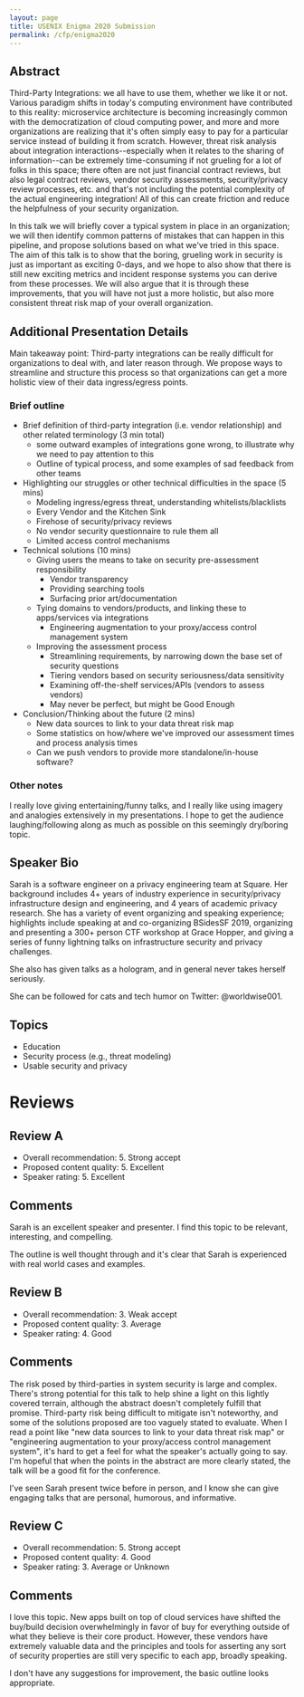 ```yaml
---
layout: page
title: USENIX Enigma 2020 Submission
permalink: /cfp/enigma2020
---
```


## Abstract

Third-Party Integrations: we all have to use them, whether we like it or not. Various paradigm shifts in today's computing environment have contributed to this reality: microservice architecture is becoming increasingly common with the democratization of cloud computing power, and more and more organizations are realizing that it's often simply easy to pay for a particular service instead of building it from scratch. However, threat risk analysis about integration interactions--especially when it relates to the sharing of information--can be extremely time-consuming if not grueling for a lot of folks in this space; there often are not just financial contract reviews, but also legal contract reviews, vendor security assessments, security/privacy review processes, etc. and that's not including the potential complexity of the actual engineering integration! All of this can create friction and reduce the helpfulness of your security organization.

In this talk we will briefly cover a typical system in place in an organization; we will then identify common patterns of mistakes that can happen in this pipeline, and propose solutions based on what we've tried in this space. The aim of this talk is to show that the boring, grueling work in security is just as important as exciting 0-days, and we hope to also show that there is still new exciting metrics and incident response systems you can derive from these processes. We will also argue that it is through these improvements, that you will have not just a more holistic, but also more consistent threat risk map of your overall organization.

## Additional Presentation Details
Main takeaway point: Third-party integrations can be really difficult for organizations to deal with, and later reason through. We propose ways to streamline and structure this process so that organizations can get a more holistic view of their data ingress/egress points.

### Brief outline
- Brief definition of third-party integration (i.e. vendor relationship) and other related terminology (3 min total)
  - some outward examples of integrations gone wrong, to illustrate why we need to pay attention to this
  - Outline of typical process, and some examples of sad feedback from other teams
- Highlighting our struggles or other technical difficulties in the space (5 mins)
  - Modeling ingress/egress threat, understanding whitelists/blacklists
  - Every Vendor and the Kitchen Sink
  - Firehose of security/privacy reviews
  - No vendor security questionnaire to rule them all
  - Limited access control mechanisms
- Technical solutions (10 mins)
  - Giving users the means to take on security pre-assessment responsibility
    - Vendor transparency
    - Providing searching tools
    - Surfacing prior art/documentation
  - Tying domains to vendors/products, and linking these to apps/services via integrations
    - Engineering augmentation to your proxy/access control management system
  - Improving the assessment process
    - Streamlining requirements, by narrowing down the base set of security questions
    - Tiering vendors based on security seriousness/data sensitivity
    - Examining off-the-shelf services/APIs (vendors to assess vendors)
    - May never be perfect, but might be Good Enough
- Conclusion/Thinking about the future (2 mins)
  - New data sources to link to your data threat risk map
  - Some statistics on how/where we've improved our assessment times and process analysis times
  - Can we push vendors to provide more standalone/in-house software?


### Other notes
I really love giving entertaining/funny talks, and I really like using imagery and analogies extensively in my presentations. I hope to get the audience laughing/following along as much as possible on this seemingly dry/boring topic.

## Speaker Bio
Sarah is a software engineer on a privacy engineering team at Square. Her background includes 4+ years of industry experience in security/privacy infrastructure design and engineering, and 4 years of academic privacy research. She has a variety of event organizing and speaking experience; highlights include speaking at and co-organizing BSidesSF 2019, organizing and presenting a 300+ person CTF workshop at Grace Hopper, and giving a series of funny lightning talks on infrastructure security and privacy challenges.

She also has given talks as a hologram, and in general never takes herself seriously.

She can be followed for cats and tech humor on Twitter: @worldwise001.

## Topics
- Education
- Security process (e.g., threat modeling)
- Usable security and privacy

# Reviews

## Review A

- Overall recommendation: 5. Strong accept
- Proposed content quality: 5. Excellent
- Speaker rating: 5. Excellent

## Comments
Sarah is an excellent speaker and presenter. I find this topic to be relevant, interesting, and compelling.

The outline is well thought through and it's clear that Sarah is experienced with real world cases and examples.

## Review B

- Overall recommendation: 3. Weak accept
- Proposed content quality: 3. Average
- Speaker rating: 4. Good

## Comments
The risk posed by third-parties in system security is large and complex. There's strong potential for this talk to help shine a light on this lightly covered terrain, although the abstract doesn't completely fulfill that promise. Third-party risk being difficult to mitigate isn't noteworthy, and some of the solutions proposed are too vaguely stated to evaluate. When I read a point like "new data sources to link to your data threat risk map" or "engineering augmentation to your proxy/access control management system", it's hard to get a feel for what the speaker's actually going to say. I'm hopeful that when the points in the abstract are more clearly stated, the talk will be a good fit for the conference.

I've seen Sarah present twice before in person, and I know she can give engaging talks that are personal, humorous, and informative.

## Review C

- Overall recommendation: 5. Strong accept
- Proposed content quality: 4. Good
- Speaker rating: 3. Average or Unknown

## Comments
I love this topic. New apps built on top of cloud services have shifted the buy/build decision overwhelmingly in favor of buy for everything outside of what they believe is their core product. However, these vendors have extremely valuable data and the principles and tools for asserting any sort of security properties are still very specific to each app, broadly speaking.

I don't have any suggestions for improvement, the basic outline looks appropriate.

